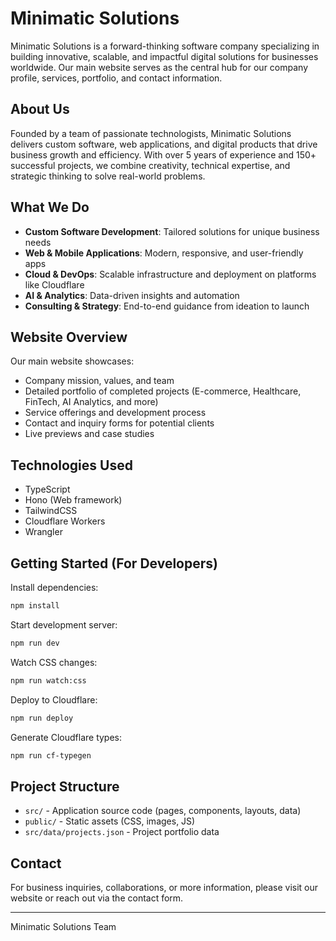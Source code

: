 # Minimatic Solutions

Minimatic Solutions is a forward-thinking software company specializing in building innovative, scalable, and impactful digital solutions for businesses worldwide. Our main website serves as the central hub for our company profile, services, portfolio, and contact information.

## About Us

Founded by a team of passionate technologists, Minimatic Solutions delivers custom software, web applications, and digital products that drive business growth and efficiency. With over 5 years of experience and 150+ successful projects, we combine creativity, technical expertise, and strategic thinking to solve real-world problems.

## What We Do

- **Custom Software Development**: Tailored solutions for unique business needs
- **Web & Mobile Applications**: Modern, responsive, and user-friendly apps
- **Cloud & DevOps**: Scalable infrastructure and deployment on platforms like Cloudflare
- **AI & Analytics**: Data-driven insights and automation
- **Consulting & Strategy**: End-to-end guidance from ideation to launch

## Website Overview

Our main website showcases:

- Company mission, values, and team
- Detailed portfolio of completed projects (E-commerce, Healthcare, FinTech, AI Analytics, and more)
- Service offerings and development process
- Contact and inquiry forms for potential clients
- Live previews and case studies

## Technologies Used

- TypeScript
- Hono (Web framework)
- TailwindCSS
- Cloudflare Workers
- Wrangler

## Getting Started (For Developers)

Install dependencies:

```bash
npm install
```

Start development server:

```bash
npm run dev
```

Watch CSS changes:

```bash
npm run watch:css
```

Deploy to Cloudflare:

```bash
npm run deploy
```

Generate Cloudflare types:

```bash
npm run cf-typegen
```

## Project Structure

- `src/` - Application source code (pages, components, layouts, data)
- `public/` - Static assets (CSS, images, JS)
- `src/data/projects.json` - Project portfolio data

## Contact

For business inquiries, collaborations, or more information, please visit our website or reach out via the contact form.

---

Minimatic Solutions Team
